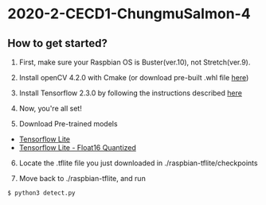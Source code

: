 # 2020-2-CECD1-ChungmuSalmon-4

## How to get started?

1. First, make sure your Raspbian OS is Buster(ver.10), not Stretch(ver.9).

2. Install openCV 4.2.0 with Cmake (or download pre-built .whl file [here](https://github.com/dltpdn/opencv-for-rpi/releases))

3. Install Tensorflow 2.3.0 by following the instructions described [here](https://github.com/PINTO0309/Tensorflow-bin/#usage:)

4. Now, you're all set!

5. Download Pre-trained models
  - [Tensorflow Lite](https://drive.google.com/file/d/1tgA0FMYOVpMepJ2jO-3NPaBVsYHj6cDD/view?usp=sharing)
  - [Tensorflow Lite - Float16 Quantized](https://drive.google.com/file/d/1tdkDEmYbzkZXn9Da39Qzj_sum3vNnju5/view?usp=sharing)

6. Locate the .tflite file you just downloaded in ./raspbian-tflite/checkpoints

7. Move back to ./raspbian-tflite, and run
  ```bash
  $ python3 detect.py
  ```
